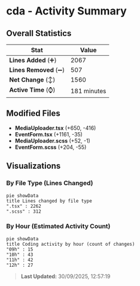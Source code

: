 # cda - Activity Summary 

## Overall Statistics

| Stat                   | Value                                                             |
| ---------------------- | ----------------------------------------------------------------- |
| **Lines Added** (➕)   | 2067                                          |
| **Lines Removed** (➖) | 507                                        |
| **Net Change** (↕)    | 1560                |
| **Active Time** (⌚)   | 181 minutes |


## Modified Files
- **MediaUploader.tsx** (+650, -416)
- **EventForm.tsx** (+1161, -35)
- **MediaUploader.scss** (+52, -1)
- **EventForm.scss** (+204, -55)

## Visualizations

### By File Type (Lines Changed)

```mermaid
pie showData
title Lines changed by file type
".tsx" : 2262
".scss" : 312
```

### By Hour (Estimated Activity Count)

```mermaid
pie showData
title Coding activity by hour (count of changes)
"09h" : 15
"10h" : 43
"11h" : 42
"12h" : 27
```


> **Last Updated:** 30/09/2025, 12:57:19